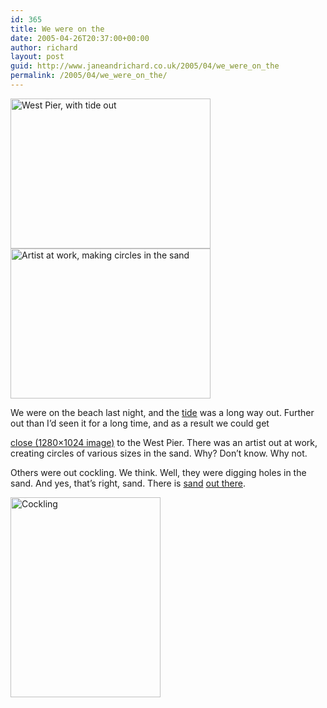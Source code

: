 ```yaml
---
id: 365
title: We were on the
date: 2005-04-26T20:37:00+00:00
author: richard
layout: post
guid: http://www.janeandrichard.co.uk/2005/04/we_were_on_the
permalink: /2005/04/we_were_on_the/
---
```

 <img src="http://www.janeandrichard.co.uk/blog/img/2005/04/DSC00244.jpg" width="320" height="240" alt="West Pier, with tide out" />
<img src="http://www.janeandrichard.co.uk/blog/img/2005/04/DSC00248.jpg" width="320" height="240" alt="Artist at work, making circles in the sand" /> 

We were on the beach last night, and the [tide](http://www.bbc.co.uk/weather/features/coast_sea/tidesfaq.shtml) was a long way out. Further out than I&#8217;d seen it for a long time, and as a result we could get
  
[close (1280&#215;1024 image)](http://farm4.static.flickr.com/3055/3980750006_6ba0f3931e_o.jpg) to the West Pier. There was an artist out at work, creating circles of various sizes in the sand. Why? Don&#8217;t know. Why not. 

Others were out cockling. We think. Well, they were digging holes in the sand. And yes, that&#8217;s right, sand. There is [sand](http://www.mybrightonandhove.org.uk/beach_queries.htm) [out there](http://www.geog.sussex.ac.uk/BERM/fieldsites/sussexcoast.html).

<img src="http://www.janeandrichard.co.uk/blog/img/2005/04/DSC00243.jpg" width="240" height="320" alt="Cockling" />